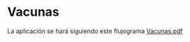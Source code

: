 # Vacunas
La aplicación se hará siguiendo este flujograma
[Vacunas.pdf](https://github.com/Lemaziv/Vacunas/files/8368670/Vacunas.pdf)
